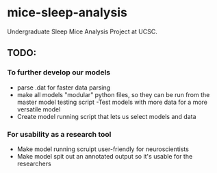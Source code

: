 # mice-sleep-analysis

Undergraduate Sleep Mice Analysis Project at UCSC.


## TODO:

### To further develop our models
- parse .dat for faster data parsing
- make all models "modular" python files, so they can be run from the master model testing script
-Test models with more data for a more versatile model
- Create model running script that lets us select models and data

### For usability as a research tool
- Make model running scruipt user-friendly for neuroscientists
- Make model spit out an annotated output so it's usable for the researchers
